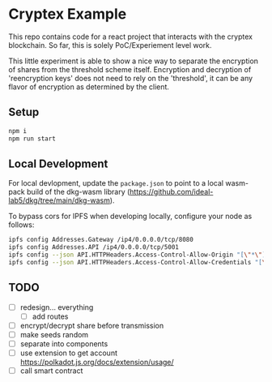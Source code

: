 #  Cryptex Example

This repo contains code for a react project that interacts with the cryptex blockchain. So far, this is solely PoC/Experiement level work.

This little experiment is able to show a nice way to separate the encryption of shares from the threshold scheme itself. Encryption and decryption of 'reencryption keys' does not need to rely on the 'threshold', it can be any flavor of encryption as determined by the client.

## Setup

``` bash
npm i
npm run start
```

## Local Development
For local devlopment, update the `package.json` to point to a local wasm-pack build of the dkg-wasm library (https://github.com/ideal-lab5/dkg/tree/main/dkg-wasm).

To bypass cors for IPFS when developing locally, configure your node as follows:

``` bash
ipfs config Addresses.Gateway /ip4/0.0.0.0/tcp/8080
ipfs config Addresses.API /ip4/0.0.0.0/tcp/5001
ipfs config --json API.HTTPHeaders.Access-Control-Allow-Origin "[\"*\"]"
ipfs config --json API.HTTPHeaders.Access-Control-Allow-Credentials "[\"true\"]"
```

##  TODO
- [ ] redesign... everything
  - [ ] add routes 
- [ ] encrypt/decrypt share before transmission
- [ ] make seeds random
- [ ] separate into components
- [ ] use extension to get account https://polkadot.js.org/docs/extension/usage/
- [ ] call smart contract
